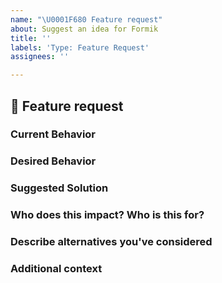 ```yaml
---
name: "\U0001F680 Feature request"
about: Suggest an idea for Formik
title: ''
labels: 'Type: Feature Request'
assignees: ''

---
```


## 🚀 Feature request

### Current Behavior

<!-- A clear and concise description of what is the current behavior / use.  -->

### Desired Behavior

<!-- A clear and concise description of what you want to happen.  -->

### Suggested Solution

<!-- Suggest a solution that the community/maintainers/you may take to enable the desired behavior  -->

<!-- NOTE: Feature Requests without suggested solutions may not be addressed or treated with the same level of urgency as those that have suggested solutions. -->

### Who does this impact? Who is this for?

<!-- Who is this for? All users? TypeScript users? Beginners? Advanced? Yourself? People using X, Y, X, etc.? -->

### Describe alternatives you've considered

<!-- A clear and concise description of any alternative solutions or features you've considered.  -->

### Additional context

<!-- Add any other context or links about the feature request here. -->
